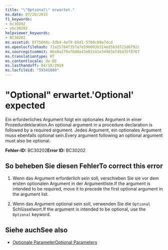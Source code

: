```yaml
---
title: "\"Optional\" erwartet."
ms.date: 07/20/2015
f1_keywords:
- bc30202
- vbc30202
helpviewer_keywords:
- BC30202
ms.assetid: 6f75060c-2db4-4a79-b5d1-5780c09a74cd
ms.openlocfilehash: 71a25784f357a7e596093b314ed5b3d721d6f92c
ms.sourcegitcommit: 0be8a279af6d8a43e03141e349d3efd5d35f8767
ms.translationtype: HT
ms.contentlocale: de-DE
ms.lasthandoff: 04/18/2019
ms.locfileid: "59341880"
---
```

# <a name="optional-expected"></a><span data-ttu-id="a4211-102">"Optional" erwartet.</span><span class="sxs-lookup"><span data-stu-id="a4211-102">'Optional' expected</span></span>
<span data-ttu-id="a4211-103">Ein erforderliches Argument folgt ein optionales Argument in einer Prozedurdeklaration.</span><span class="sxs-lookup"><span data-stu-id="a4211-103">An optional argument in a procedure declaration is followed by a required argument.</span></span> <span data-ttu-id="a4211-104">Jedes Argument, ein optionales Argument muss ebenfalls optional sein.</span><span class="sxs-lookup"><span data-stu-id="a4211-104">Every argument following an optional argument must also be optional.</span></span>  
  
 <span data-ttu-id="a4211-105">**Fehler-ID:** BC30202</span><span class="sxs-lookup"><span data-stu-id="a4211-105">**Error ID:** BC30202</span></span>  
  
## <a name="to-correct-this-error"></a><span data-ttu-id="a4211-106">So beheben Sie diesen Fehler</span><span class="sxs-lookup"><span data-stu-id="a4211-106">To correct this error</span></span>  
  
1. <span data-ttu-id="a4211-107">Wenn das Argument erforderlich sein soll, verschieben Sie sie vor dem ersten optionalen Argument in der Argumentliste.</span><span class="sxs-lookup"><span data-stu-id="a4211-107">If the argument is intended to be required, move it to precede the first optional argument in the argument list.</span></span>  
  
2. <span data-ttu-id="a4211-108">Wenn das Argument optional sein soll, verwenden Sie die `Optional` Schlüsselwort.</span><span class="sxs-lookup"><span data-stu-id="a4211-108">If the argument is intended to be optional, use the `Optional` keyword.</span></span>  
  
## <a name="see-also"></a><span data-ttu-id="a4211-109">Siehe auch</span><span class="sxs-lookup"><span data-stu-id="a4211-109">See also</span></span>

- [<span data-ttu-id="a4211-110">Optionale Parameter</span><span class="sxs-lookup"><span data-stu-id="a4211-110">Optional Parameters</span></span>](../../../visual-basic/programming-guide/language-features/procedures/optional-parameters.md)
